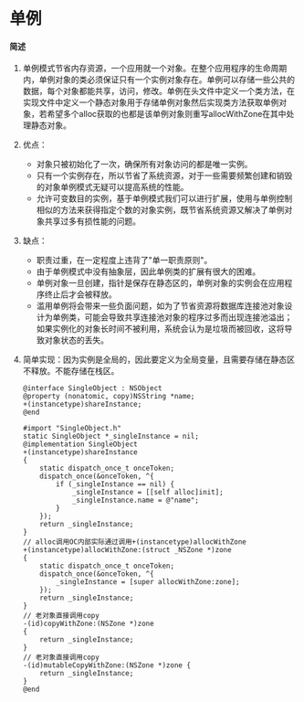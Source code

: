 # 单例


#### 简述
1. 单例模式节省内存资源，一个应用就一个对象。在整个应用程序的生命周期内，单例对象的类必须保证只有一个实例对象存在。单例可以存储一些公共的数据，每个对象都能共享，访问，修改。单例在头文件中定义一个类方法，在实现文件中定义一个静态对象用于存储单例对象然后实现类方法获取单例对象，若希望多个alloc获取的也都是该单例对象则重写allocWithZone在其中处理静态对象。
2. 优点：
	* 对象只被初始化了一次，确保所有对象访问的都是唯一实例。
	* 只有一个实例存在，所以节省了系统资源，对于一些需要频繁创建和销毁的对象单例模式无疑可以提高系统的性能。
	* 允许可变数目的实例，基于单例模式我们可以进行扩展，使用与单例控制相似的方法来获得指定个数的对象实例，既节省系统资源又解决了单例对象共享过多有损性能的问题。
3. 缺点：
   * 职责过重，在一定程度上违背了"单一职责原则"。
   * 由于单例模式中没有抽象层，因此单例类的扩展有很大的困难。
   * 单例对象一旦创建，指针是保存在静态区的，单例对象的实例会在应用程序终止后才会被释放。
   * 滥用单例将会带来一些负面问题，如为了节省资源将数据库连接池对象设计为单例类，可能会导致共享连接池对象的程序过多而出现连接池溢出；如果实例化的对象长时间不被利用，系统会认为是垃圾而被回收，这将导致对象状态的丢失。
4. 简单实现：因为实例是全局的，因此要定义为全局变量，且需要存储在静态区不释放。不能存储在栈区。
	
	```
	@interface SingleObject : NSObject
	@property (nonatomic, copy)NSString *name;
	+(instancetype)shareInstance;
	@end
	
	#import "SingleObject.h"
	static SingleObject *_singleInstance = nil;
	@implementation SingleObject
	+(instancetype)shareInstance
	{
	    static dispatch_once_t onceToken;
	    dispatch_once(&onceToken, ^{
	        if (_singleInstance == nil) {
	            _singleInstance = [[self alloc]init];
	            _singleInstance.name = @"name";
	        }
	    });
	    return _singleInstance;
	}
	// alloc调用OC内部实际通过调用+(instancetype)allocWithZone
	+(instancetype)allocWithZone:(struct _NSZone *)zone
	{
	    static dispatch_once_t onceToken;
	    dispatch_once(&onceToken, ^{
	        _singleInstance = [super allocWithZone:zone];
	    });
	    return _singleInstance;
	}
	// 老对象直接调用copy
	-(id)copyWithZone:(NSZone *)zone
	{
	    return _singleInstance;
	}
	// 老对象直接调用copy
	-(id)mutableCopyWithZone:(NSZone *)zone {
	    return _singleInstance;
	}
	@end
	```
	


